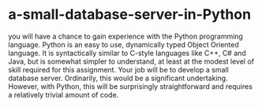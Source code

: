 # a-small-database-server-in-Python
you will have a chance to gain experience with the Python programming language. Python is an easy to use, dynamically typed Object Oriented language. It is syntactically similar to C-style languages like C++, C# and Java, but is somewhat simpler to understand, at least at the modest level of skill required for this assignment. Your job will be to develop a small database server. Ordinarily, this would be a significant undertaking. However, with Python, this will be surprisingly straightforward and requires a relatively trivial amount of code. 
